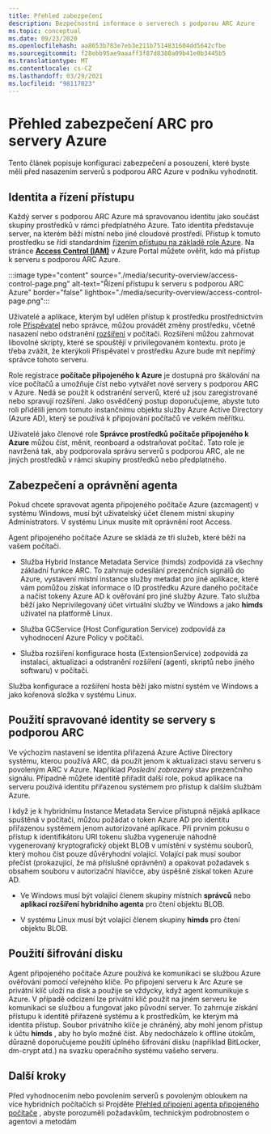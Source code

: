 ```yaml
---
title: Přehled zabezpečení
description: Bezpečnostní informace o serverech s podporou ARC Azure
ms.topic: conceptual
ms.date: 09/23/2020
ms.openlocfilehash: aa8653b783e7eb3e211b7514831604dd5642cfbe
ms.sourcegitcommit: f28ebb95ae9aaaff3f87d8388a09b41e0b3445b5
ms.translationtype: MT
ms.contentlocale: cs-CZ
ms.lasthandoff: 03/29/2021
ms.locfileid: "98117023"
---
```

# <a name="azure-arc-for-servers-security-overview"></a>Přehled zabezpečení ARC pro servery Azure

Tento článek popisuje konfiguraci zabezpečení a posouzení, které byste měli před nasazením serverů s podporou ARC Azure v podniku vyhodnotit.

## <a name="identity-and-access-control"></a>Identita a řízení přístupu

Každý server s podporou ARC Azure má spravovanou identitu jako součást skupiny prostředků v rámci předplatného Azure. Tato identita představuje server, na kterém běží místní nebo jiné cloudové prostředí. Přístup k tomuto prostředku se řídí standardním [řízením přístupu na základě role Azure](../../role-based-access-control/overview.md). Na stránce [**Access Control (IAM)**](../../role-based-access-control/role-assignments-portal.md) v Azure Portal můžete ověřit, kdo má přístup k serveru s podporou ARC Azure.

:::image type="content" source="./media/security-overview/access-control-page.png" alt-text="Řízení přístupu k serveru s podporou ARC Azure" border="false" lightbox="./media/security-overview/access-control-page.png":::

Uživatelé a aplikace, kterým byl udělen přístup k prostředku prostřednictvím role [Přispěvatel](../../role-based-access-control/built-in-roles.md#contributor) nebo správce, můžou provádět změny prostředku, včetně nasazení nebo odstranění [rozšíření](manage-vm-extensions.md) v počítači. Rozšíření můžou zahrnovat libovolné skripty, které se spouštějí v privilegovaném kontextu. proto je třeba zvážit, že kterýkoli Přispěvatel v prostředku Azure bude mít nepřímý správce tohoto serveru.

Role registrace **počítače připojeného k Azure** je dostupná pro škálování na více počítačů a umožňuje číst nebo vytvářet nové servery s podporou ARC v Azure. Nedá se použít k odstranění serverů, které už jsou zaregistrované nebo spravují rozšíření. Jako osvědčený postup doporučujeme, abyste tuto roli přidělili jenom tomuto instančnímu objektu služby Azure Active Directory (Azure AD), který se používá k připojování počítačů ve velkém měřítku.

Uživatelé jako členové role **Správce prostředků počítače připojeného k Azure** můžou číst, měnit, reonboard a odstraňovat počítač. Tato role je navržená tak, aby podporovala správu serverů s podporou ARC, ale ne jiných prostředků v rámci skupiny prostředků nebo předplatného.

## <a name="agent-security-and-permissions"></a>Zabezpečení a oprávnění agenta

Pokud chcete spravovat agenta připojeného počítače Azure (azcmagent) v systému Windows, musí být uživatelský účet členem místní skupiny Administrators. V systému Linux musíte mít oprávnění root Access.

Agent připojeného počítače Azure se skládá ze tří služeb, které běží na vašem počítači.

* Služba Hybrid Instance Metadata Service (himds) zodpovídá za všechny základní funkce ARC. To zahrnuje odesílání prezenčních signálů do Azure, vystavení místní instance služby metadat pro jiné aplikace, které vám pomůžou získat informace o ID prostředku Azure daného počítače a načíst tokeny Azure AD k ověřování pro jiné služby Azure. Tato služba běží jako Neprivilegovaný účet virtuální služby ve Windows a jako **himds** uživatel na platformě Linux.

* Služba GCService (Host Configuration Service) zodpovídá za vyhodnocení Azure Policy v počítači.

* Služba rozšíření konfigurace hosta (ExtensionService) zodpovídá za instalaci, aktualizaci a odstranění rozšíření (agenti, skriptů nebo jiného softwaru) v počítači.

Služba konfigurace a rozšíření hosta běží jako místní systém ve Windows a jako kořenová složka v systému Linux.

## <a name="using-a-managed-identity-with-arc-enabled-servers"></a>Použití spravované identity se servery s podporou ARC

Ve výchozím nastavení se identita přiřazená Azure Active Directory systému, kterou používá ARC, dá použít jenom k aktualizaci stavu serveru s povoleným ARC v Azure. Například *Poslední zobrazený* stav prezenčního signálu. Případně můžete identitě přiřadit další role, pokud aplikace na serveru používá identitu přiřazenou systémem pro přístup k dalším službám Azure.

I když je k hybridnímu Instance Metadata Service přistupná nějaká aplikace spuštěná v počítači, můžou požádat o token Azure AD pro identitu přiřazenou systémem jenom autorizované aplikace. Při prvním pokusu o přístup k identifikátoru URI tokenu služba vygeneruje náhodně vygenerovaný kryptografický objekt BLOB v umístění v systému souborů, který mohou číst pouze důvěryhodní volající. Volající pak musí soubor přečíst (prokazující, že má příslušné oprávnění) a opakovat požadavek s obsahem souboru v autorizační hlavičce, aby úspěšně získal token Azure AD.

* Ve Windows musí být volající členem skupiny místních **správců** nebo **aplikací rozšíření hybridního agenta** pro čtení objektu BLOB.

* V systému Linux musí být volající členem skupiny **himds** pro čtení objektu BLOB.

## <a name="using-disk-encryption"></a>Použití šifrování disku

Agent připojeného počítače Azure používá ke komunikaci se službou Azure ověřování pomocí veřejného klíče. Po připojení serveru k Arc Azure se privátní klíč uloží na disk a použije se vždycky, když agent komunikuje s Azure. V případě odcizení lze privátní klíč použít na jiném serveru ke komunikaci se službou a fungovat jako původní server. To zahrnuje získání přístupu k identitě přiřazené systému a k prostředkům, ke kterým má identita přístup. Soubor privátního klíče je chráněný, aby mohl jenom přístup k účtu **himds** , aby ho bylo možné číst. Aby nedocházelo k offline útokům, důrazně doporučujeme použití úplného šifrování disku (například BitLocker, dm-crypt atd.) na svazku operačního systému vašeho serveru.

## <a name="next-steps"></a>Další kroky

Před vyhodnocením nebo povolením serverů s povoleným obloukem na více hybridních počítačích si Projděte [Přehled připojení agenta připojeného počítače](agent-overview.md) , abyste porozuměli požadavkům, technickým podrobnostem o agentovi a metodám
